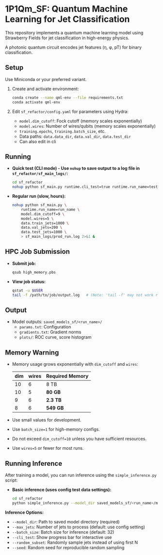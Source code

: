 # 1P1Qm_SF: Quantum Machine Learning for Jet Classification

This repository implements a quantum machine learning model using Strawberry Fields for jet classification in high-energy physics.

A photonic quantum circuit encodes jet features (η, φ, pT) for binary classification.

## Setup

Use Miniconda or your preferred variant.

1. Create and activate environment:
   ```bash
   conda create --name qml-env --file requirements.txt
   conda activate qml-env
   ```

2. Edit `sf_refactor/config.yaml` for parameters using Hydra:
   - `model.dim_cutoff`: Fock cutoff (memory scales exponentially)
   - `model.wires`: Number of wires/qubits (memory scales exponentially)
   - `training.epochs`, `training.batch_size`, etc.
   - Data paths: `data.data_dir`, `data.val_dir`, `data.test_dir`
   - Can also edit in cli 

## Running

- **Quick test (CLI mode) - Use `nohup` to save output to a log file in `sf_refactor/sf_main_logs/`:**
  ```bash
  cd sf_refactor
  nohup python sf_main.py runtime.cli_test=true runtime.run_name=test_run > sf_main_logs/test_run.log 2>&1 &
  ```
- **Regular run (slow, hours):**
    ```bash
    nohup python sf_main.py \
        runtime.run_name=run_name \
        model.dim_cutoff=9 \
        model.wires=5 \
        data.train_jets=1000 \
        data.val_jets=200 \
        data.test_jets=1000 \
        > sf_main_logs/prod_run.log 2>&1 &
    ```

## HPC Job Submission

- **Submit job:**
    ```bash
    qsub high_memory.pbs
    ```

- **View job status:**
    ```bash
    qstat -u $USER
    tail -f /path/to/job/output.log   # (Note: 'tail -f' may not work reliably on some HPC systems)
    ```

## Output

- Model outputs: `saved_models_sf/<run_name>/`
  - `params.txt`: Configuration
  - `gradients.txt`: Gradient norms
  - `plots/`: ROC curve, score histogram

## Memory Warning

- Memory usage grows exponentially with `dim_cutoff` and `wires`:

    | dim | wires | Required Memory  |
    | --- | ----- | ---------------- |
    | 10  | 6     | 8 TB             |
    | 10  | 5     | **80 GB**        |
    | 9   | 6     | **2.3 TB**       |
    | 8   | 6     | **549 GB**       |

- Use small values for development.
- Use `batch_size=1` for high-memory configs.
- Do not exceed `dim_cutoff=10` unless you have sufficient resources.
- Use `wires=5` or fewer for most runs.

## Running Inference

After training a model, you can run inference using the `simple_inference.py` script:

- **Basic inference (uses config test data settings):**

  ```bash
  cd sf_refactor
  python simple_inference.py --model_dir saved_models_sf/<run_name>/model
  ```

**Inference Options:**

- `--model_dir`: Path to saved model directory (required)
- `--max_jets`: Number of jets to process (default: use config setting)
- `--batch_size`: Batch size for inference (default: 32)
- `--cli_test`: Show progress bar for interactive use
- `--random_subset`: Randomly sample jets instead of using first N
- `--seed`: Random seed for reproducible random sampling
